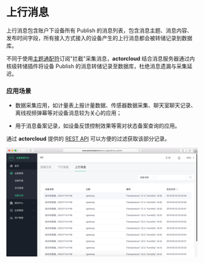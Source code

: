 # 上行消息

上行消息包含账户下设备所有 Publish 的消息列表，包含消息主题、消息内容、发布时间字段，所有接入方式接入的设备产生的上行消息都会被转储记录到数据库。

不同于使用[主题通配符](../introduction/concept.md)订阅"拦截"采集消息，**actorcloud** 结合消息服务器通过内核级转储插件将设备 Publish 的消息转储记录至数据库，杜绝消息遗漏与采集延迟。


### 应用场景

- 数据采集应用，如计量表上报计量数据、传感器数据采集、聊天室聊天记录、离线视频弹幕等对设备消息较为关心的应用；

- 用于消息备案记录，如设备反馈控制效果等需对状态备案查询的应用。

通过 **actorcloud** 提供的 [REST API](../rest/rest.md) 可以方便的过滤获取该部分记录。

![](/assets/device_upstream.png)
